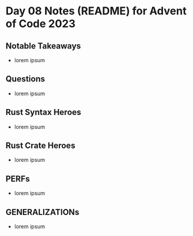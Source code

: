 # Day 08 Notes (README) for Advent of Code 2023

## Notable Takeaways

- lorem ipsum

## Questions

- lorem ipsum

## Rust Syntax Heroes

- lorem ipsum

## Rust Crate Heroes

- lorem ipsum

## PERFs

- lorem ipsum

## GENERALIZATIONs

- lorem ipsum
